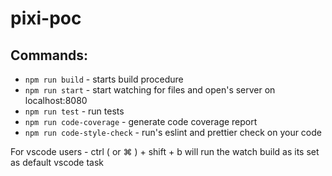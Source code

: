 # pixi-poc

## Commands:

- `npm run build` - starts build procedure
- `npm run start` - start watching for files and open's server on localhost:8080
- `npm run test` - run tests
- `npm run code-coverage` - generate code coverage report
- `npm run code-style-check` - run's eslint and prettier check on your code

For vscode users - ctrl ( or ⌘ ) + shift + b will run the watch build as its set as default vscode task
